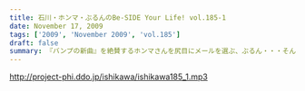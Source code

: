 ```yaml
---
title: 石川・ホンマ・ぶるんのBe-SIDE Your Life! vol.185-1
date: November 17, 2009
tags: ['2009', 'November 2009', 'vol.185']
draft: false
summary: 『バンプの新曲』を絶賛するホンマさんを尻目にメールを選ぶ、ぶるん・・・そんな日常風景からスタートのビーサイ！一本目は、「日取り」についての重要なお話が！！NAMAE
---
```


http://project-phi.ddo.jp/ishikawa/ishikawa185_1.mp3
